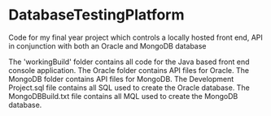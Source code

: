 # DatabaseTestingPlatform
Code for my final year project which controls a locally hosted front end, API in conjunction with both an Oracle and MongoDB database

The 'workingBuild' folder contains all code for the Java based front end console application.
The Oracle folder contains API files for Oracle.
The MongoDB folder contains API files for MongoDB.
The Development Project.sql file contains all SQL used to create the Oracle database.
The MongoDBBuild.txt file contains all MQL used to create the MongoDB database.
